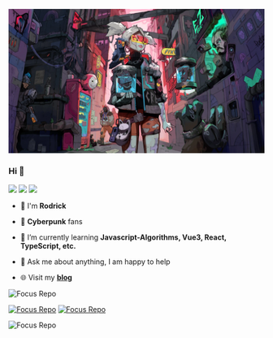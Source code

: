 ![image-20201123182817456](public/16618-wallhaven-rd3wrq.webp)

### Hi  👋

[![](https://badgen.net/badge/blog/檐上有月☽/?icon=sourcegraph&color=FFC83D)](https://rodrick.cn) [![](https://badgen.net/badge/github/Rodrick278/?icon=github&color=blue&label)](https://github.com/rodrick278/) [![](https://badgen.net/badge/yuque/yuque/?icon=telegram&color=34CE7B&label)](https://www.yuque.com/rodrick-miz0p)

- 🔭 I'm **Rodrick**

- 🦾 **Cyberpunk** fans

- 🌱 I’m currently learning  **Javascript-Algorithms, Vue3, React, TypeScript, etc.**

- 💬 Ask me about anything, I am happy to help

- 🌐 Visit my **[blog](https://rodrick.cn/)**

  


![Focus Repo](https://github-readme-stats.anuraghazra1.vercel.app/api/top-langs/?username=rodrick278&layout=compact&bg_color=30,e96443,904e95&title_color=fff&text_color=fff)<br/>

[![Focus Repo](https://github-readme-stats.vercel.app/api/pin/?username=rodrick278&repo=CSS-Notes&show_owner=true&layout=compact&bg_color=30,e96443,904e95&title_color=fff&text_color=fff)](https://github.com/rodrick278/CSS-Notes)
[![Focus Repo](https://github-readme-stats.vercel.app/api/pin/?username=rodrick278&repo=Mall&show_owner=true&layout=compact&bg_color=30,e96443,904e95&title_color=fff&text_color=fff)](https://github.com/rodrick278/Mall)<br/>

![Focus Repo](https://github-readme-stats.vercel.app/api?username=rodrick278&layout=compact&bg_color=30,e96443,904e95&title_color=fff&text_color=fff&show_icons=false&hide=prs,contribs)<br/>

